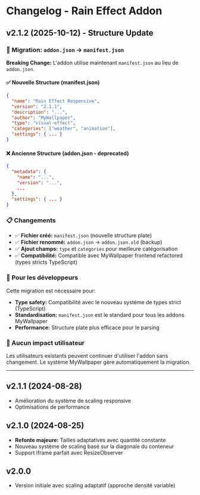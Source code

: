 # Changelog - Rain Effect Addon

## v2.1.2 (2025-10-12) - Structure Update

### 🔄 Migration: `addon.json` → `manifest.json`

**Breaking Change:** L'addon utilise maintenant `manifest.json` au lieu de `addon.json`.

#### ✅ Nouvelle Structure (manifest.json)

```json
{
  "name": "Rain Effect Responsive",
  "version": "2.1.1",
  "description": "...",
  "author": "MyWallpaper",
  "type": "visual-effect",
  "categories": ["weather", "animation"],
  "settings": { ... }
}
```

#### ❌ Ancienne Structure (addon.json - deprecated)

```json
{
  "metadata": {
    "name": "...",
    "version": "...",
    ...
  },
  "settings": { ... }
}
```

### 📋 Changements

- ✅ **Fichier créé:** `manifest.json` (nouvelle structure plate)
- ✅ **Fichier renommé:** `addon.json` → `addon.json.old` (backup)
- ✅ **Ajout champs:** `type` et `categories` pour meilleure catégorisation
- ✅ **Compatibilité:** Compatible avec MyWallpaper frontend refactored (types stricts TypeScript)

### 🔧 Pour les développeurs

Cette migration est nécessaire pour:
- **Type safety:** Compatibilité avec le nouveau système de types strict (TypeScript)
- **Standardisation:** `manifest.json` est le standard pour tous les addons MyWallpaper
- **Performance:** Structure plate plus efficace pour le parsing

### 🚀 Aucun impact utilisateur

Les utilisateurs existants peuvent continuer d'utiliser l'addon sans changement.
Le système MyWallpaper gère automatiquement la migration.

---

## v2.1.1 (2024-08-28)

- Amélioration du système de scaling responsive
- Optimisations de performance

## v2.1.0 (2024-08-25)

- **Refonte majeure:** Tailles adaptatives avec quantité constante
- Nouveau système de scaling basé sur la diagonale du conteneur
- Support iframe parfait avec ResizeObserver

## v2.0.0

- Version initiale avec scaling adaptatif (approche densité variable)

